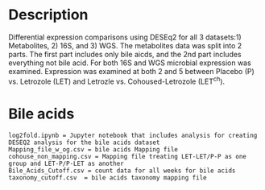 # Description
 Differential expression comparisons using DESEq2 for all 3 datasets:1) Metabolites, 2) 16S, and 3) WGS. The metabolites data was split into 2 parts. The first part includes only bile aicds, and the 2nd part includes everything not bile acid. For both 16S and WGS microbial expression was examined. Expression was examined at both 2 and 5 between Placebo (P) vs. Letrozole (LET) and Letrozle vs. Cohoused-Letrozole (LET<sup>ch</sup>). 
 
# Bile acids
    log2fold.ipynb = Jupyter notebook that includes analysis for creating DESEQ2 analysis for the bile acids dataset
    Mapping_file_w_og.csv = bile acids Mapping file
    cohouse_non_mapping.csv = Mapping file treating LET-LET/P-P as one group and LET-P/P-LET as another
    Bile_Acids_Cutoff.csv = count data for all weeks for bile acids
    taxonomy_cutoff.csv  = bile acids taxonomy mapping file
